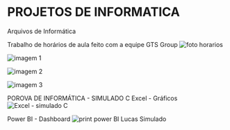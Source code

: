 # PROJETOS DE INFORMATICA
Arquivos de Informática

Trabalho de horários de aula feito com a equipe GTS Group
![foto horarios](https://github.com/lucasbarros43/INFORMATICA/assets/162647577/1e21ba4f-9791-4f63-a8d1-14f7ba593d81)

![imagem 1](https://github.com/lucasbarros43/INFORMATICA/assets/162647577/bc9b68b2-0433-439e-b70f-f63fb3d7f5c6)

![imagem 2](https://github.com/lucasbarros43/INFORMATICA/assets/162647577/242f0ac8-a57e-4369-b3e2-2288c891b08b)

![imagem 3](https://github.com/lucasbarros43/INFORMATICA/assets/162647577/f995c0a0-6eec-411b-bb63-2240f0d2b08b)

POROVA DE INFORMÁTICA - SIMULADO C
Excel - Gráficos
![Excel - simulado C](https://github.com/lucasbarros43/INFORMATICA/assets/162647577/b18bf3ae-4c22-4559-b0c5-0db630d321b5)

Power BI - Dashboard
![print power BI Lucas Simulado](https://github.com/lucasbarros43/INFORMATICA/assets/162647577/c8a1e765-965d-470c-a4f3-462a69bc842a)
